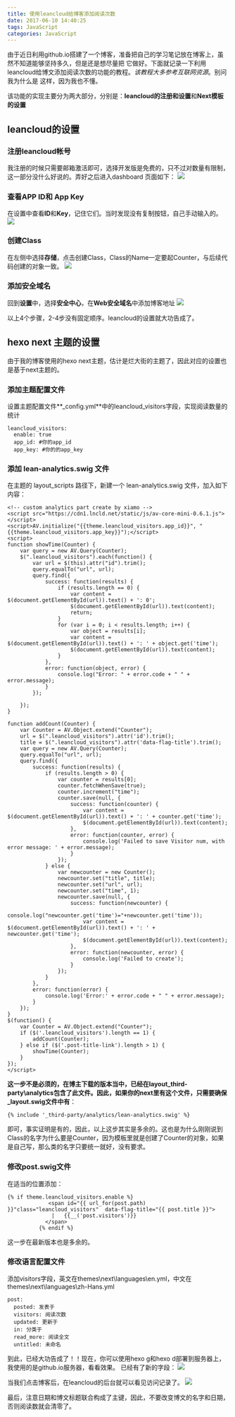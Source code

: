 ```yaml
---
title: 使用leancloud给博客添加阅读次数
date: 2017-06-10 14:40:25
tags: JavaScript
categories: JavaScript
---
```


由于近日利用github.io搭建了一个博客，准备把自己的学习笔记放在博客上，虽然不知道能够坚持多久，但是还是想尽量把
它做好。下面就记录一下利用leancloud给博文添加阅读次数的功能的教程。*该教程大多参考互联网资源*。别问我为什么是
这样，因为我也不懂。

该功能的实现主要分为两大部分，分别是：**leancloud的注册和设置**和**Next模板的设置**

## leancloud的设置

### 注册leancloud帐号

我注册的时候只需要邮箱激活即可，选择开发版是免费的，只不过对数量有限制，这一部分没什么好说的。弄好之后进入dashboard
页面如下：
![](/images/leancloud_next_01.png)

### 查看APP ID和 App Key

在设置中查看**ID**和**Key**，记住它们。当时发现没有复制按钮，自己手动输入的。
![](/images/leancloud_next_02.png)

### 创建Class

在左侧中选择**存储**，点击创建Class，Class的Name一定要起Counter，与后续代码创建的对象一致。
![](/images/leancloud_next_03.png)

### 添加安全域名

回到**设置**中，选择**安全中心**，在**Web安全域名**中添加博客地址
![](/images/leancloud_next_04.png)

以上4个步骤，2-4步没有固定顺序。leancloud的设置就大功告成了。

## hexo next 主题的设置

由于我的博客使用的hexo next主题，估计是烂大街的主题了，因此对应的设置也是基于next主题的。

### 添加主题配置文件

设置主题配置文件**_config.yml**中的leancloud_visitors字段，实现阅读数量的统计
```
leancloud_visitors:
  enable: true
  app_id: #你的app_id
  app_key: #你的的app_key
```

### 添加 lean-analytics.swig 文件

在主题的 layout\_scripts 路径下，新建一个 lean-analytics.swig 文件，加入如下内容：
```
<!-- custom analytics part create by xiamo -->
<script src="https://cdn1.lncld.net/static/js/av-core-mini-0.6.1.js"></script>
<script>AV.initialize("{{theme.leancloud_visitors.app_id}}", "{{theme.leancloud_visitors.app_key}}");</script>
<script>
function showTime(Counter) {
	var query = new AV.Query(Counter);
	$(".leancloud_visitors").each(function() {
		var url = $(this).attr("id").trim();
		query.equalTo("url", url);
		query.find({
			success: function(results) {
				if (results.length == 0) {
					var content = $(document.getElementById(url)).text() + ': 0';
					$(document.getElementById(url)).text(content);
					return;
				}
				for (var i = 0; i < results.length; i++) {
					var object = results[i];
					var content = $(document.getElementById(url)).text() + ': ' + object.get('time');
					$(document.getElementById(url)).text(content);
				}
			},
			error: function(object, error) {
				console.log("Error: " + error.code + " " + error.message);
			}
		});

	});
}

function addCount(Counter) {
	var Counter = AV.Object.extend("Counter");
	url = $(".leancloud_visitors").attr('id').trim();
	title = $(".leancloud_visitors").attr('data-flag-title').trim();
	var query = new AV.Query(Counter);
	query.equalTo("url", url);
	query.find({
		success: function(results) {
			if (results.length > 0) {
				var counter = results[0];
				counter.fetchWhenSave(true);
				counter.increment("time");
				counter.save(null, {
					success: function(counter) {
						var content = $(document.getElementById(url)).text() + ': ' + counter.get('time');
						$(document.getElementById(url)).text(content);
					},
					error: function(counter, error) {
						console.log('Failed to save Visitor num, with error message: ' + error.message);
					}
				});
			} else {
				var newcounter = new Counter();
				newcounter.set("title", title);
				newcounter.set("url", url);
				newcounter.set("time", 1);
				newcounter.save(null, {
					success: function(newcounter) {
					    console.log("newcounter.get('time')="+newcounter.get('time'));
						var content = $(document.getElementById(url)).text() + ': ' + newcounter.get('time');
						$(document.getElementById(url)).text(content);
					},
					error: function(newcounter, error) {
						console.log('Failed to create');
					}
				});
			}
		},
		error: function(error) {
			console.log('Error:' + error.code + " " + error.message);
		}
	});
}
$(function() {
	var Counter = AV.Object.extend("Counter");
	if ($('.leancloud_visitors').length == 1) {
		addCount(Counter);
	} else if ($('.post-title-link').length > 1) {
		showTime(Counter);
	}
}); 
</script>
```

**这一步不是必须的，在博主下载的版本当中，已经在layout\_third-party\analytics包含了此文件。因此，如果你的next里有这个文件，只需要确保_layout.swig文件中有**：
```
{% include '_third-party/analytics/lean-analytics.swig' %}
```
即可，事实证明是有的，因此，以上这步其实是多余的。这也是为什么刚刚说到Class的名字为什么要是Counter，因为模板里就是创建了Counter的对象，如果是自己写，那么类的名字只要统一就好，没有要求。

### 修改post.swig文件

在适当的位置添加：
```
{% if theme.leancloud_visitors.enable %}
		  	 <span id="{{ url_for(post.path) }}"class="leancloud_visitors"  data-flag-title="{{ post.title }}">
              |   {{__('post.visitors')}}
            </span>
		  {% endif %}
```
这一步在最新版本也是多余的。

### 修改语言配置文件
添加visitors字段，英文在themes\next\languages\en.yml，中文在themes\next\languages\zh-Hans.yml
```
post:
  posted: 发表于
  visitors: 阅读次数
  updated: 更新于
  in: 分类于
  read_more: 阅读全文
  untitled: 未命名
```

到此，已经大功告成了！！现在，你可以使用hexo g和hexo d部署到服务器上，我使用的是github.io服务器，看看效果。
已经有了新的字段：
![](/images/leancloud_next_05.png)

当我们点击博客后，在leancloud的后台就可以看见访问记录了。
![](/images/leancloud_next_06.png)

最后，注意日期和博文标题联合构成了主键，因此，不要改变博文的名字和日期，否则阅读数就会清零了。